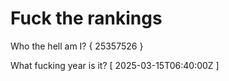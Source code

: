 # Fuck the rankings

Who the hell am I?
{ 25357526 }

What fucking year is it?
[ 2025-03-15T06:40:00Z ]
